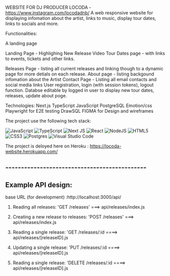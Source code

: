 WEBSITE FOR DJ PRODUCER LOCODA - https://www.instagram.com/locodadnb/
A web responsive website for displaying infomation about the artist, links to music, display tour dates, links to socials and more.  

Functionalities:

A landing page

Landing Page - Highlighing New Release Video
Tour Dates page - with links to events, tickets and other links.

Releases Page - listing all current releases and linking though to a dynamic page for more detials on each release.
About page - listing backgound infomation about the Artist
Contact Page - Listing all email contacts and social media links
User registration, login (with session tokens), logout function.
Databse editable by logged in user to display new tour dates, releases, update about poge.


Technologies:
Next.js
TypeScript
JavaScript
PostgreSQL
Emotion/css
Playwright for E2E testing
DrawSQL
FIGMA for Design and wireframes


The project use the following tech stack:

![JavaScript](https://img.shields.io/badge/javascript-%23323330.svg?style=for-the-badge&logo=javascript&logoColor=%23F7DF1E)
![TypeScript](https://img.shields.io/badge/typescript-%23007ACC.svg?style=for-the-badge&logo=typescript&logoColor=white)
![Next JS](https://img.shields.io/badge/Next-black?style=for-the-badge&logo=next.js&logoColor=white)
![React](https://img.shields.io/badge/react-%2320232a.svg?style=for-the-badge&logo=react&logoColor=%2361DAFB)
![NodeJS](https://img.shields.io/badge/node.js-6DA55F?style=for-the-badge&logo=node.js&logoColor=white)
![HTML5](https://img.shields.io/badge/html5-%23E34F26.svg?style=for-the-badge&logo=html5&logoColor=white)
![CSS3](https://img.shields.io/badge/css3-%231572B6.svg?style=for-the-badge&logo=css3&logoColor=white)
![Postgres](https://img.shields.io/badge/postgres-%23316192.svg?style=for-the-badge&logo=postgresql&logoColor=white)
![Visual Studio Code](https://img.shields.io/badge/VS%20Code-0078d7.svg?style=for-the-badge&logo=visual-studio-code&logoColor=white)

The project is deloyed here on Heroku : https://locoda-website.herokuapp.com/

## ---------------------------------------------


## Example API design:

base URL (for development) :http://localhost:3000/api/

1. Reading all releases: 'GET /releases' ===> api/releases/index.js
2. Creating a new release to releases: 'POST /releases' ===> api/releases/index.js

3. Reading a single release: 'GET /releases/:id ====> api/releases/[releaseID].js 
4. Updating a single release: 'PUT /releases/:id ====> api/releases/[releaseID].js 
5. Reading a single release: 'DELETE /releases/:id ====> api/releases/[releaseID].js 
